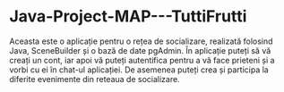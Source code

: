 # Java-Project-MAP---TuttiFrutti

Aceasta este o aplicație pentru o rețea de socializare, realizată folosind Java, SceneBuilder și o bază de date pgAdmin. În aplicație puteți să vă creați un cont, iar apoi vă puteți autentifica pentru a vă face prieteni și a vorbi cu ei în chat-ul aplicației. De asemenea puteți crea și participa la diferite evenimente din reteaua de socializare.
